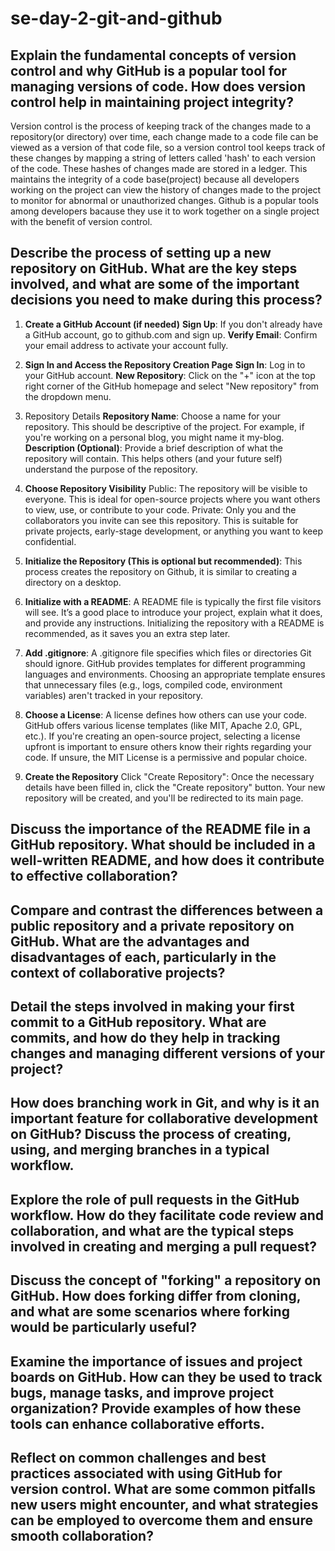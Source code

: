 # se-day-2-git-and-github
## Explain the fundamental concepts of version control and why GitHub is a popular tool for managing versions of code. How does version control help in maintaining project integrity?
Version control is the process of keeping track of the changes made to a repository(or directory) over time, each change made to a code file can be viewed as a version of that code file, so a version control tool keeps track of these changes by mapping a string of letters called 'hash' to each version of the code. These hashes of changes made are stored in a ledger. This maintains the integrity of a code base(project) because all developers working on the project can view the history of changes made to the project to monitor for abnormal or unauthorized changes. Github is a popular tools among developers bacause they use it to work together on a single project with the benefit of version control.

## Describe the process of setting up a new repository on GitHub. What are the key steps involved, and what are some of the important decisions you need to make during this process?
1. **Create a GitHub Account (if needed)**
**Sign Up**: If you don't already have a GitHub account, go to github.com and sign up.
**Verify Email**: Confirm your email address to activate your account fully.

2. **Sign In and Access the Repository Creation Page**
**Sign In**: Log in to your GitHub account.
**New Repository**: Click on the "+" icon at the top right corner of the GitHub homepage and select "New repository" from the dropdown menu.

3. Repository Details
**Repository Name**: Choose a name for your repository. This should be descriptive of the project. For example, if you're working on a personal blog, you might name it my-blog.
**Description (Optional)**: Provide a brief description of what the repository will contain. This helps others (and your future self) understand the purpose of the repository.

4. **Choose Repository Visibility**
Public: The repository will be visible to everyone. This is ideal for open-source projects where you want others to view, use, or contribute to your code.
Private: Only you and the collaborators you invite can see this repository. This is suitable for private projects, early-stage development, or anything you want to keep confidential.
5. **Initialize the Repository (This is optional but recommended)**: This process creates the repository on Github, it is similar to creating a directory on a desktop.

6. **Initialize with a README**: A README file is typically the first file visitors will see. It’s a good place to introduce your project, explain what it does, and provide any instructions. Initializing the repository with a README is recommended, as it saves you an extra step later.

7. **Add .gitignore**: A .gitignore file specifies which files or directories Git should ignore. GitHub provides templates for different programming languages and environments. Choosing an appropriate template ensures that unnecessary files (e.g., logs, compiled code, environment variables) aren't tracked in your repository.
   
8. **Choose a License**: A license defines how others can use your code. GitHub offers various license templates (like MIT, Apache 2.0, GPL, etc.). If you're creating an open-source project, selecting a license upfront is important to ensure others know their rights regarding your code. If unsure, the MIT License is a permissive and popular choice.

9. **Create the Repository**
Click "Create Repository": Once the necessary details have been filled in, click the "Create repository" button. Your new repository will be created, and you'll be redirected to its main page.

## Discuss the importance of the README file in a GitHub repository. What should be included in a well-written README, and how does it contribute to effective collaboration?

## Compare and contrast the differences between a public repository and a private repository on GitHub. What are the advantages and disadvantages of each, particularly in the context of collaborative projects?

## Detail the steps involved in making your first commit to a GitHub repository. What are commits, and how do they help in tracking changes and managing different versions of your project?

## How does branching work in Git, and why is it an important feature for collaborative development on GitHub? Discuss the process of creating, using, and merging branches in a typical workflow.

## Explore the role of pull requests in the GitHub workflow. How do they facilitate code review and collaboration, and what are the typical steps involved in creating and merging a pull request?

## Discuss the concept of "forking" a repository on GitHub. How does forking differ from cloning, and what are some scenarios where forking would be particularly useful?

## Examine the importance of issues and project boards on GitHub. How can they be used to track bugs, manage tasks, and improve project organization? Provide examples of how these tools can enhance collaborative efforts.

## Reflect on common challenges and best practices associated with using GitHub for version control. What are some common pitfalls new users might encounter, and what strategies can be employed to overcome them and ensure smooth collaboration?
